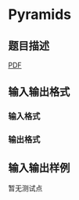 # Pyramids

## 题目描述

[problemUrl]: https://uva.onlinejudge.org/index.php?option=com_onlinejudge&Itemid=8&category=246&page=show_problem&problem=3551

[PDF](https://uva.onlinejudge.org/external/11/p1110.pdf)

## 输入输出格式

### 输入格式

### 输出格式

## 输入输出样例

暂无测试点

